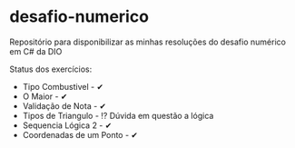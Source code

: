 # desafio-numerico
Repositório para disponibilizar as minhas resoluções do desafio numérico em C# da DIO

Status dos exercícios:
- Tipo Combustivel - ✔
- O Maior - ✔
- Validação de Nota - ✔
- Tipos de Triangulo - ⁉ Dúvida em questão a lógica
- Sequencia Lógica 2 - ✔
- Coordenadas de um Ponto - ✔
